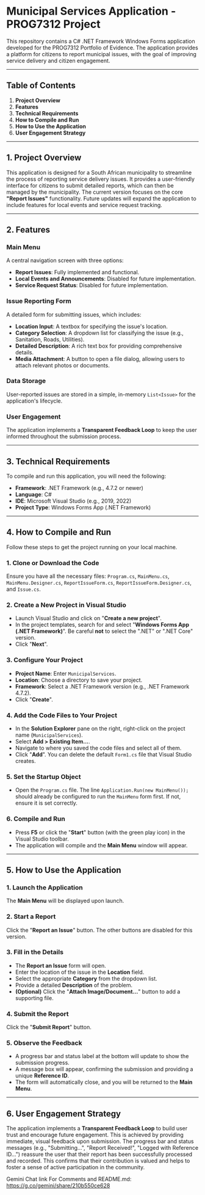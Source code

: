 # Municipal Services Application - PROG7312 Project

This repository contains a C# .NET Framework Windows Forms application developed for the PROG7312 Portfolio of Evidence. The application provides a platform for citizens to report municipal issues, with the goal of improving service delivery and citizen engagement.

---

## Table of Contents
1.  **Project Overview**
2.  **Features**
3.  **Technical Requirements**
4.  **How to Compile and Run**
5.  **How to Use the Application**
6.  **User Engagement Strategy**

---

## 1. Project Overview
This application is designed for a South African municipality to streamline the process of reporting service delivery issues. It provides a user-friendly interface for citizens to submit detailed reports, which can then be managed by the municipality. The current version focuses on the core **"Report Issues"** functionality. Future updates will expand the application to include features for local events and service request tracking.

---

## 2. Features
### Main Menu
A central navigation screen with three options:
* **Report Issues**: Fully implemented and functional.
* **Local Events and Announcements**: Disabled for future implementation.
* **Service Request Status**: Disabled for future implementation.

### Issue Reporting Form
A detailed form for submitting issues, which includes:
* **Location Input**: A textbox for specifying the issue's location.
* **Category Selection**: A dropdown list for classifying the issue (e.g., Sanitation, Roads, Utilities).
* **Detailed Description**: A rich text box for providing comprehensive details.
* **Media Attachment**: A button to open a file dialog, allowing users to attach relevant photos or documents.

### Data Storage
User-reported issues are stored in a simple, in-memory `List<Issue>` for the application's lifecycle.

### User Engagement
The application implements a **Transparent Feedback Loop** to keep the user informed throughout the submission process.

---

## 3. Technical Requirements
To compile and run this application, you will need the following:
* **Framework**: .NET Framework (e.g., 4.7.2 or newer)
* **Language**: C#
* **IDE**: Microsoft Visual Studio (e.g., 2019, 2022)
* **Project Type**: Windows Forms App (.NET Framework)

---

## 4. How to Compile and Run
Follow these steps to get the project running on your local machine.

### **1. Clone or Download the Code**
Ensure you have all the necessary files: `Program.cs`, `MainMenu.cs`, `MainMenu.Designer.cs`, `ReportIssueForm.cs`, `ReportIssueForm.Designer.cs`, and `Issue.cs`.

### **2. Create a New Project in Visual Studio**
* Launch Visual Studio and click on "**Create a new project**".
* In the project templates, search for and select "**Windows Forms App (.NET Framework)**". Be careful **not** to select the ".NET" or ".NET Core" version.
* Click "**Next**".

### **3. Configure Your Project**
* **Project Name**: Enter `MunicipalServices`.
* **Location**: Choose a directory to save your project.
* **Framework**: Select a .NET Framework version (e.g., .NET Framework 4.7.2).
* Click "**Create**".

### **4. Add the Code Files to Your Project**
* In the **Solution Explorer** pane on the right, right-click on the project name (`MunicipalServices`).
* Select **Add > Existing Item...**.
* Navigate to where you saved the code files and select all of them.
* Click "**Add**". You can delete the default `Form1.cs` file that Visual Studio creates.

### **5. Set the Startup Object**
* Open the `Program.cs` file. The line `Application.Run(new MainMenu());` should already be configured to run the `MainMenu` form first. If not, ensure it is set correctly.

### **6. Compile and Run**
* Press **F5** or click the "**Start**" button (with the green play icon) in the Visual Studio toolbar.
* The application will compile and the **Main Menu** window will appear.

---

## 5. How to Use the Application
### **1. Launch the Application**
The **Main Menu** will be displayed upon launch.

### **2. Start a Report**
Click the "**Report an Issue**" button. The other buttons are disabled for this version.

### **3. Fill in the Details**
* The **Report an Issue** form will open.
* Enter the location of the issue in the **Location** field.
* Select the appropriate **Category** from the dropdown list.
* Provide a detailed **Description** of the problem.
* **(Optional)** Click the "**Attach Image/Document...**" button to add a supporting file.

### **4. Submit the Report**
Click the "**Submit Report**" button.

### **5. Observe the Feedback**
* A progress bar and status label at the bottom will update to show the submission progress.
* A message box will appear, confirming the submission and providing a unique **Reference ID**.
* The form will automatically close, and you will be returned to the **Main Menu**.

---

## 6. User Engagement Strategy
The application implements a **Transparent Feedback Loop** to build user trust and encourage future engagement. This is achieved by providing immediate, visual feedback upon submission. The progress bar and status messages (e.g., "Submitting...", "Report Received!", "Logged with Reference ID...") reassure the user that their report has been successfully processed and recorded. This confirms that their contribution is valued and helps to foster a sense of active participation in the community.

Gemini Chat link For Comments and README.md: https://g.co/gemini/share/210b550ce628